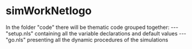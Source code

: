 # simWorkNetlogo

In the folder "code" there will be thematic code grouped together:
--- "setup.nls" containing all the variable declarations and default values
---  "go.nls" presenting all the dynamic procedures of the simulations
